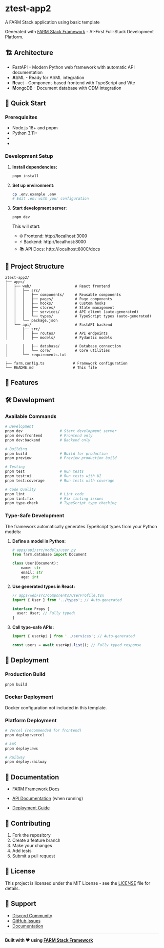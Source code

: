 # ztest-app2

A FARM Stack application using basic template

Generated with [FARM Stack Framework](https://github.com/farm-stack/framework) - AI-First Full-Stack Development Platform.

## 🏗️ Architecture

- **F**astAPI - Modern Python web framework with automatic API documentation
- **A**I/ML - Ready for AI/ML integration
- **R**eact - Component-based frontend with TypeScript and Vite
- **M**ongoDB - Document database with ODM integration

## 🚀 Quick Start

### Prerequisites

- Node.js 18+ and pnpm
- Python 3.11+
- 
- 


### Development Setup

1. **Install dependencies:**
   ```bash
   pnpm install
   ```

2. **Set up environment:**
   ```bash
   cp .env.example .env
   # Edit .env with your configuration
   ```

3. **Start development server:**
   ```bash
   pnpm dev
   ```

   This will start:
   - 🌐 Frontend: http://localhost:3000
   - ⚡ Backend: http://localhost:8000
   - 📚 API Docs: http://localhost:8000/docs
   

## 📁 Project Structure

```
ztest-app2/
├── apps/
│   ├── web/                    # React frontend
│   │   ├── src/
│   │   │   ├── components/     # Reusable components
│   │   │   ├── pages/          # Page components
│   │   │   ├── hooks/          # Custom hooks
│   │   │   ├── stores/         # State management
│   │   │   ├── services/       # API client (auto-generated)
│   │   │   └── types/          # TypeScript types (auto-generated)
│   │   └── package.json
│   └── api/                    # FastAPI backend
│       ├── src/
│       │   ├── routes/         # API endpoints
│       │   ├── models/         # Pydantic models

│       │   ├── database/       # Database connection
│       │   └── core/           # Core utilities
│       └── requirements.txt

├── farm.config.ts             # Framework configuration
└── README.md                  # This file
```

## 🔧 Features




## 🛠️ Development

### Available Commands

```bash
# Development
pnpm dev                 # Start development server
pnpm dev:frontend        # Frontend only
pnpm dev:backend         # Backend only

# Building
pnpm build               # Build for production
pnpm preview             # Preview production build

# Testing
pnpm test                # Run tests
pnpm test:ui             # Run tests with UI
pnpm test:coverage       # Run tests with coverage

# Code Quality
pnpm lint                # Lint code
pnpm lint:fix            # Fix linting issues
pnpm type-check          # TypeScript type checking

```

### Type-Safe Development

The framework automatically generates TypeScript types from your Python models:

1. **Define a model in Python:**
   ```python
   # apps/api/src/models/user.py
   from farm.database import Document

   class User(Document):
       name: str
       email: str
       age: int
   ```

2. **Use generated types in React:**
   ```typescript
   // apps/web/src/components/UserProfile.tsx
   import { User } from '../types'; // Auto-generated

   interface Props {
     user: User; // Fully typed!
   }
   ```

3. **Call type-safe APIs:**
   ```typescript
   import { userApi } from '../services'; // Auto-generated

   const users = await userApi.list(); // Fully typed response
   ```


## 🚢 Deployment

### Production Build
```bash
pnpm build
```

### Docker Deployment
Docker configuration not included in this template.

### Platform Deployment
```bash
# Vercel (recommended for frontend)
pnpm deploy:vercel

# AWS
pnpm deploy:aws

# Railway
pnpm deploy:railway
```

## 📖 Documentation

- [FARM Framework Docs](https://farm-stack.dev/docs)
- [API Documentation](http://localhost:8000/docs) (when running)

- [Deployment Guide](https://farm-stack.dev/docs/deployment)

## 🤝 Contributing

1. Fork the repository
2. Create a feature branch
3. Make your changes
4. Add tests
5. Submit a pull request

## 📄 License

This project is licensed under the MIT License - see the [LICENSE](LICENSE) file for details.

## 🙋 Support

- [Discord Community](https://discord.gg/farm-stack)
- [GitHub Issues](https://github.com/farm-stack/framework/issues)
- [Documentation](https://farm-stack.dev)

---

**Built with ❤️ using [FARM Stack Framework](https://farm-stack.dev)**